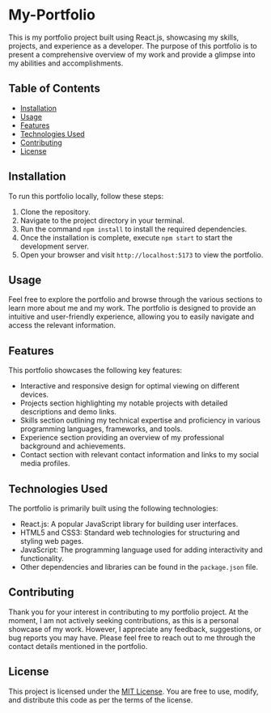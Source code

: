 # My-Portfolio
This is my portfolio project built using React.js, showcasing my skills, projects, and experience as a developer. The purpose of this portfolio is to present a comprehensive overview of my work and provide a glimpse into my abilities and accomplishments.

## Table of Contents

- [Installation](#installation)
- [Usage](#usage)
- [Features](#features)
- [Technologies Used](#technologies-used)
- [Contributing](#contributing)
- [License](#license)

## Installation

To run this portfolio locally, follow these steps:

1. Clone the repository.
2. Navigate to the project directory in your terminal.
3. Run the command `npm install` to install the required dependencies.
4. Once the installation is complete, execute `npm start` to start the development server.
5. Open your browser and visit `http://localhost:5173` to view the portfolio.

## Usage

Feel free to explore the portfolio and browse through the various sections to learn more about me and my work. The portfolio is designed to provide an intuitive and user-friendly experience, allowing you to easily navigate and access the relevant information.

## Features

This portfolio showcases the following key features:

- Interactive and responsive design for optimal viewing on different devices.
- Projects section highlighting my notable projects with detailed descriptions and demo links.
- Skills section outlining my technical expertise and proficiency in various programming languages, frameworks, and tools.
- Experience section providing an overview of my professional background and achievements.
- Contact section with relevant contact information and links to my social media profiles.

## Technologies Used

The portfolio is primarily built using the following technologies:

- React.js: A popular JavaScript library for building user interfaces.
- HTML5 and CSS3: Standard web technologies for structuring and styling web pages.
- JavaScript: The programming language used for adding interactivity and functionality.
- Other dependencies and libraries can be found in the `package.json` file.

## Contributing

Thank you for your interest in contributing to my portfolio project. At the moment, I am not actively seeking contributions, as this is a personal showcase of my work. However, I appreciate any feedback, suggestions, or bug reports you may have. Please feel free to reach out to me through the contact details mentioned in the portfolio.

## License

This project is licensed under the [MIT License](LICENSE). You are free to use, modify, and distribute this code as per the terms of the license.
